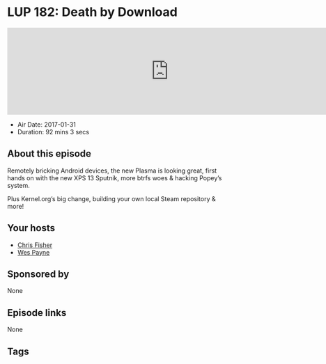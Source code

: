 # LUP 182: Death by Download

<iframe src="https://player.fireside.fm/v2/RUkczH-V+lpHb0azt?theme=dark" width="740" height="200" frameborder="0" scrolling="no"></iframe>

* Air Date: 2017-01-31
* Duration: 92 mins 3 secs

## About this episode

Remotely bricking Android devices, the new Plasma is looking great, first hands on with the new XPS 13 Sputnik, more btrfs woes & hacking Popey’s system.

Plus Kernel.org’s big change, building your own local Steam repository & more!

## Your hosts
* [Chris Fisher](https://linuxunplugged.com/hosts/chrislas)
* [Wes Payne](https://linuxunplugged.com/hosts/wes)

## Sponsored by

None



## Episode links

None



## Tags

